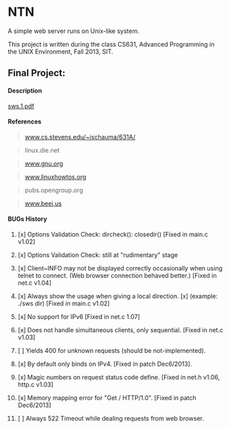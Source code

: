# NTN

A simple web server runs on Unix-like system.

This project is written during the class CS631, Advanced Programming 
in the UNIX Environment, Fall 2013, SIT.

## Final Project:

#### Description

[sws.1.pdf](http://www.cs.stevens.edu/~jschauma/631A/sws.1.pdf)

#### References

> www.cs.stevens.edu/~jschauma/631A/

> linux.die.net

> www.gnu.org

> www.linuxhowtos.org

> pubs.opengroup.org

> www.beej.us

#### BUGs History

1. [x] Options Validation Check: dircheck(): closedir() [Fixed in main.c v1.02]

2. [x] Options Validation Check: still at "rudimentary" stage

3. [x] Client~INFO may not be displayed correctly occasionally when using telnet to connect. (Web browser connection behaved better.) [Fixed in net.c v1.04]

4. [x] Always show the usage when giving a local direction. [x] (example: ./sws dir) [Fixed in main.c v1.02]

5. [x] No support for IPv6 [Fixed in net.c 1.07]

6. [x] Does not handle simultaneous clients, only sequential. [Fixed in net.c v1.03]

7. [ ] Yields 400 for unknown requests (should be not-implemented).

8. [x] By default only binds on IPv4. [Fixed in patch Dec6/2013].

9. [x] Magic numbers on request status code define. [Fixed in net.h v1.06, http.c v1.03]

10. [x] Memory mapping error for "Get / HTTP/1.0". [Fixed in patch Dec6/2013]

11. [ ] Always 522 Timeout while dealing requests from web browser.  
